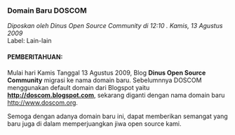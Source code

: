 ### **Domain Baru DOSCOM**
_Diposkan oleh Dinus Open Source Community di 12:10 . Kamis, 13 Agustus 2009_
<br>
Label: Lain-lain

#### **PEMBERITAHUAN:**

Mulai hari Kamis Tanggal 13 Agustus 2009, Blog **Dinus Open Source Community** migrasi ke nama domain baru.
Sebelumnnya DOSCOM menggunakan default domain dari Blogspot yaitu **http://doscom.blogspot.com**, sekarang diganti dengan nama domain baru <http://www.doscom.org>.

Semoga dengan adanya domain baru ini, dapat memberikan semangat yang baru juga di dalam memperjuangkan jiwa open source kami.
